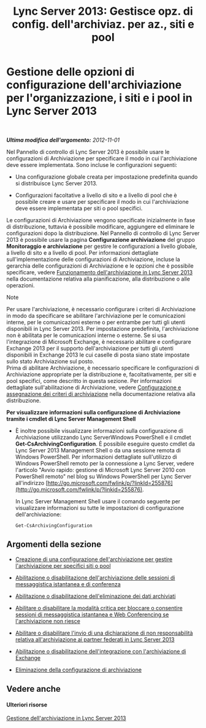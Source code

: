 ﻿---
title: "Lync Server 2013: Gestisce opz. di config. dell'archiviaz. per az., siti e pool"
TOCTitle: "Lync Server 2013: Gestisce opz. di config. dell'archiviaz. per az., siti e pool"
ms:assetid: 377a6f80-5f2b-4bc1-b507-e930a461fb1d
ms:mtpsurl: https://technet.microsoft.com/it-it/library/JJ204802(v=OCS.15)
ms:contentKeyID: 49300209
ms.date: 08/24/2015
mtps_version: v=OCS.15
ms.translationtype: HT
---

# Gestione delle opzioni di configurazione dell'archiviazione per l'organizzazione, i siti e i pool in Lync Server 2013

 

_**Ultima modifica dell'argomento:** 2012-11-01_

Nel Pannello di controllo di Lync Server 2013 è possibile usare le configurazioni di Archiviazione per specificare il modo in cui l'archiviazione deve essere implementata. Sono incluse le configurazioni seguenti:

  - Una configurazione globale creata per impostazione predefinita quando si distribuisce Lync Server 2013.

  - Configurazioni facoltative a livello di sito e a livello di pool che è possibile creare e usare per specificare il modo in cui l'archiviazione deve essere implementata per siti o pool specifici.

Le configurazioni di Archiviazione vengono specificate inizialmente in fase di distribuzione, tuttavia è possibile modificare, aggiungere ed eliminare le configurazioni dopo la distribuzione. Nel Pannello di controllo di Lync Server 2013 è possibile usare la pagina **Configurazione archiviazione** del gruppo **Monitoraggio e archiviazione** per gestire le configurazioni a livello globale, a livello di sito e a livello di pool. Per informazioni dettagliate sull'implementazione delle configurazioni di Archiviazione, incluse la gerarchia delle configurazioni di Archiviazione e le opzioni che è possibile specificare, vedere [Funzionamento dell'archiviazione in Lync Server 2013](lync-server-2013-how-archiving-works.md) nella documentazione relativa alla pianificazione, alla distribuzione o alle operazioni.


> [!NOTE]
> Per usare l'archiviazione, è necessario configurare i criteri di Archiviazione in modo da specificare se abilitare l'archiviazione per le comunicazioni interne, per le comunicazioni esterne o per entrambe per tutti gli utenti disponibili in Lync Server 2013. Per impostazione predefinita, l'archiviazione non è abilitata per le comunicazioni interne o esterne. Se si usa l'integrazione di Microsoft Exchange, è necessario abilitare e configurare Exchange 2013 per il supporto dell'archiviazione per tutti gli utenti disponibili in Exchange 2013 le cui caselle di posta siano state impostate sullo stato Archiviazione sul posto.<BR>Prima di abilitare Archiviazione, è necessario specificare le configurazioni di Archiviazione appropriate per la distribuzione e, facoltativamente, per siti e pool specifici, come descritto in questa sezione. Per informazioni dettagliate sull'abilitazione di Archiviazione, vedere <A href="lync-server-2013-configuring-and-assigning-archiving-policies.md">Configurazione e assegnazione dei criteri di archiviazione</A> nella documentazione relativa alla distribuzione.



**Per visualizzare informazioni sulla configurazione di Archiviazione tramite i cmdlet di Lync Server Management Shell**

  - È inoltre possibile visualizzare informazioni sulla configurazione di Archiviazione utilizzando Lync ServerWindows PowerShell e il cmdlet **Get-CsArchivingConfiguration**. È possibile eseguire questo cmdlet da Lync Server 2013 Management Shell o da una sessione remota di Windows PowerShell. Per informazioni dettagliate sull'utilizzo di Windows PowerShell remoto per la connessione a Lync Server, vedere l'articolo "Avvio rapido: gestione di Microsoft Lync Server 2010 con PowerShell remoto" nel blog su Windows PowerShell per Lync Server all'indirizzo [http://go.microsoft.com/fwlink/p/?linkId=255876](http://go.microsoft.com/fwlink/p/?linkid=255876).
    
    In Lync Server Management Shell usare il comando seguente per visualizzare informazioni su tutte le impostazioni di configurazione dell'archiviazione:
    
        Get-CsArchivingConfiguration

## Argomenti della sezione

  - [Creazione di una configurazione dell'archiviazione per gestire l'archiviazione per specifici siti o pool](lync-server-2013-creating-an-archiving-configuration-to-manage-archiving-for-specific-sites-or-pools.md)

  - [Abilitazione o disabilitazione dell'archiviazione delle sessioni di messaggistica istantanea e di conferenza](lync-server-2013-enabling-or-disabling-archiving-of-im-or-conferencing-sessions.md)

  - [Abilitazione o disabilitazione dell'eliminazione dei dati archiviati](lync-server-2013-enabling-or-disabling-the-purging-of-archived-data.md)

  - [Abilitare o disabilitare la modalità critica per bloccare o consentire sessioni di messaggistica istantanea e Web Conferencing se l'archiviazione non riesce](lync-server-2013-enabling-or-disabling-critical-mode-to-block-or-allow-im-and-web-conferencing-sessions-if-archiving-fails.md)

  - [Abilitare o disabilitare l'invio di una dichiarazione di non responsabilità relativa all'archiviazione ai partner federati in Lync Server 2013](lync-server-2013-enable-or-disable-sending-an-archiving-disclaimer-to-federated-partners.md)

  - [Abilitazione o disabilitazione dell'integrazione con l'archiviazione di Exchange](lync-server-2013-enabling-or-disabling-integration-with-exchange-storage.md)

  - [Eliminazione della configurazione di archiviazione](lync-server-2013-deleting-an-archiving-configuration.md)

## Vedere anche

#### Ulteriori risorse

[Gestione dell'archiviazione in Lync Server 2013](lync-server-2013-managing-archiving.md)

